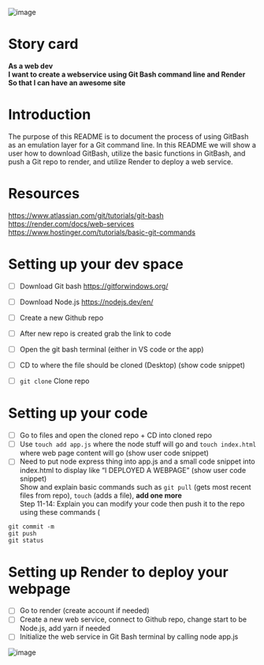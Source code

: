 ![image](https://user-images.githubusercontent.com/111913185/217900503-df7e31d9-270a-41e2-94bc-f0e60c04ad55.png)

# Story card  <br>

__As a web dev__ <br>
__I want to create a webservice using Git Bash command line and Render__<br>
__So that I can have an awesome site__ <br>

# Introduction

The purpose of this README is to document the process of using GitBash as an emulation layer for a Git command line. In this README we will show a user how to download GitBash, utilize the basic functions in GitBash, and push a Git repo to render, and utilize Render to deploy a web service. <br>

# Resources

https://www.atlassian.com/git/tutorials/git-bash <br>
https://render.com/docs/web-services <br>
https://www.hostinger.com/tutorials/basic-git-commands <br>

# Setting up your dev space

- [ ] Download Git bash https://gitforwindows.org/ <br>

- [ ] Download Node.js https://nodejs.dev/en/ <br>

- [ ] Create a new Github repo <br>

- [ ] After new repo is created grab the link to code <br>

- [ ] Open the git bash terminal (either in VS code or the app)<br>

- [ ] CD to where the file should be cloned (Desktop) (show code snippet)<br>

- [ ] `git clone` Clone repo <br>

# Setting up your code

- [ ] Go to files and open the cloned repo + CD into cloned repo <br>
- [ ] Use `touch add app.js` where the node stuff will go and `touch index.html` where web page content will go (show user code snippet)<br>
- [ ] Need to put node express thing into app.js and a small code snippet into index.html to display like “I DEPLOYED A WEBPAGE” (show user code snippet)<br>
Show and explain basic commands such as 
`git pull` (gets most recent files from repo), 
`touch` (adds a file), **add one more**<br>
Step 11-14: Explain you can modify your code then push it to the repo using these commands (
```git add
git commit -m
git push
git status
```
# Setting up Render to deploy your webpage

- [ ] Go to render (create account if needed)<br>
- [ ] Create a new web service, connect to Github repo, change start to be Node.js, add yarn if needed<br>
- [ ] Initialize the web service in Git Bash terminal by calling node app.js <br>

![image](https://user-images.githubusercontent.com/111913185/217900556-9aa3f6d0-7f21-46c3-b641-4955ec13169e.png)
